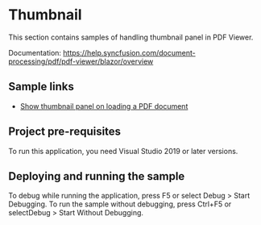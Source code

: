 # Thumbnail
This section contains samples of handling thumbnail panel in PDF Viewer.

Documentation: https://help.syncfusion.com/document-processing/pdf/pdf-viewer/blazor/overview

## Sample links
* <a href="Show Thumbnail Panel">Show thumbnail panel on loading a PDF document</a>

## Project pre-requisites
To run this application, you need Visual Studio 2019 or later versions.

## Deploying and running the sample
To debug while running the application, press F5 or select Debug > Start Debugging. To run the sample without debugging, press Ctrl+F5 or selectDebug > Start Without Debugging.